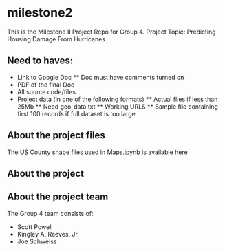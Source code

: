 # milestone2
This is the Milestone II Project Repo for Group 4.
Project Topic: Predicting Housing Damage From Hurricanes 

## Need to haves:
* Link to Google Doc
** Doc must have comments turned on
* PDF of the final Doc
* All source code/files
* Project data (in one of the following formats)
** Actual files if less than 25Mb
** Need geo_data.txt
** Working URLS
** Sample file containing first 100 records if full dataset is too large

## About the project files
The US County shape files used in Maps.ipynb is available [here](https://www2.census.gov/geo/tiger/TIGER2024/COUNTY/tl_2024_us_county.zip)

## About the project

## About the project team
The Group 4 team consists of:
* Scott Powell
* Kingley A. Reeves, Jr.
* Joe Schweiss